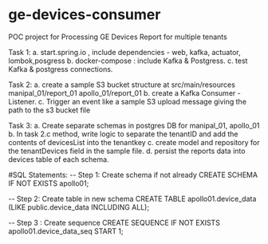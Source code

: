 # ge-devices-consumer
POC project for Processing GE Devices Report for multiple tenants

Task 1:
a. start.spring.io , include dependencies - web, kafka, actuator, lombok,posgress
b. docker-compose : include Kafka & Postgress.
c. test Kafka & postgress connections.

Task 2:
a. create a sample S3 bucket structure at src/main/resources
manipal_01/report_01
apollo_01/report_01
b. create a Kafka Consumer - Listener.
c. Trigger an event like a sample S3 upload message giving the path to the s3 bucket file 

Task 3:
a. Create separate schemas in postgres DB for manipal_01, apollo_01
b. In task 2.c method, write logic to separate the tenantID and add the contents of devicesList
into the tenantkey
c. create model and repository for the tenantDevices field in the sample file.
d. persist the reports data into devices table of each schema.


#SQL Statements:
-- Step 1: Create schema if not already
CREATE SCHEMA IF NOT EXISTS apollo01;

-- Step 2: Create table in new schema
CREATE TABLE apollo01.device_data (LIKE public.device_data INCLUDING ALL);

-- Step 3 : Create sequence
CREATE SEQUENCE IF NOT EXISTS apollo01.device_data_seq START 1;


